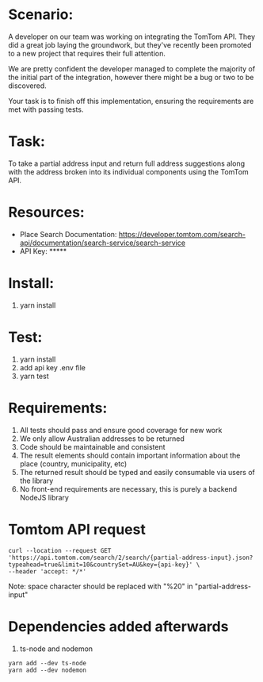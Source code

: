 Scenario:
=========

A developer on our team was working on integrating the TomTom API. They did a great job laying the groundwork, but they've recently been promoted to a new project that requires their full attention.

We are pretty confident the developer managed to complete the majority of the initial part of the integration, however there might be a bug or two to be discovered.

Your task is to finish off this implementation, ensuring the requirements are met with passing tests.


Task:
=====
To take a partial address input and return full address suggestions along with the address broken into its individual components using the TomTom API.


Resources:
==========

* Place Search Documentation: https://developer.tomtom.com/search-api/documentation/search-service/search-service
* API Key: *****

Install:
========
1. yarn install

Test:
=====
1. yarn install
2. add api key .env file 
3. yarn test


Requirements:
=============

1. All tests should pass and ensure good coverage for new work
2. We only allow Australian addresses to be returned
3. Code should be maintainable and consistent
4. The result elements should contain important information about the place (country, municipality, etc)
5. The returned result should be typed and easily consumable via users of the library
6. No front-end requirements are necessary, this is purely a backend NodeJS library

# Tomtom API request

```
curl --location --request GET 'https://api.tomtom.com/search/2/search/{partial-address-input}.json?typeahead=true&limit=10&countrySet=AU&key={api-key}' \
--header 'accept: */*'
```

Note: space character should be replaced with "%20" in "partial-address-input"

# Dependencies added afterwards

1. ts-node and nodemon
```
yarn add --dev ts-node
yarn add --dev nodemon
```